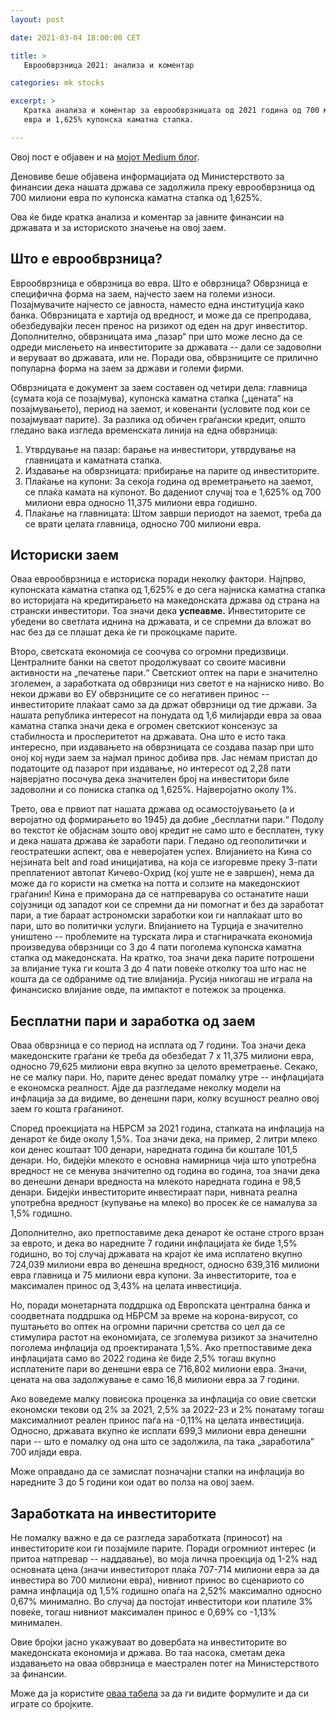 ```yaml
---
layout: post

date: 2021-03-04 18:00:00 CET

title: >
   Еврообврзница 2021: анализа и коментар

categories: mk stocks

excerpt: >
   Кратка анализа и коментар за еврообврзницата од 2021 година од 700 милиони
   евра и 1,625% купонска каматна стапка.

---
```


Овој пост е објавен и на [мојот Medium блог][stojan.medium.com].

Деновиве беше објавена информацијата од Министерството за финансии дека нашата
држава се задолжила преку еврообврзница од 700 милиони евра по купонска
каматна стапка од 1,625%.

Ова ќе биде кратка анализа и коментар за јавните финансии на државата и за
историското значење на овој заем.

## Што е еврообврзница?

Еврообврзница е обврзница во евра. Што е обврзница? Обврзница е специфична
форма на заем, најчесто заем на големи износи. Позајмувачите најчесто се
јавноста, наместо една институција како банка. Обврзницата е хартија од
вредност, и може да се препродава, обезбедувајќи лесен пренос на ризикот од
еден на друг инвеститор. Дополнително, обврзницата има „пазар“ при што може
лесно да се одреди мислењето на инвеститорите за државата -- дали се задоволни
и веруваат во државата, или не. Поради ова, обврзниците се прилично популарна
форма на заем за држави и големи фирми.

Обврзницата е документ за заем составен од четири дела: главница (сумата која
се позајмува), купонска каматна стапка („цената“ на позајмувањето), период на
заемот, и ковенанти (условите под кои се позајмуваат парите). За разлика од
обичен граѓански кредит, општо гледано вака изгледа временската линија на една
обврзница:

1. Утврдување на пазар: барање на инвеститори, утврдување на главницата и
   каматната стапка.
2. Издавање на обврзницата: прибирање на парите од инвеститорите.
3. Плаќање на купони: За секоја година од времетрањето на заемот, се плаќа
   камата на купонот. Во дадениот случај тоа е 1,625% од 700 милиони евра
   односно 11,375 милиони евра годишно.
4. Плаќање на главницата: Штом заврши периодот на заемот, треба да се врати
   целата главница, односно 700 милиони евра.

## Историски заем

Оваа еврообврзница е историска поради неколку фактори. Најпрво, купонската
каматна стапка од 1,625% е до сега најниска каматна стапка во историјата на
кредитирањето на македонската држава од страна на странски инвеститори. Тоа
значи дека **успеавме.** Инвеститорите се убедени во светлата иднина на
државата, и се спремни да вложат во нас без да се плашат дека ќе ги прокоцкаме
парите.

Второ, светската економија се соочува со огромни предизвици. Централните банки
на светот продолжуваат со своите масивни активности на „печатење пари.“
Светскиот оптек на пари е значително зголемен, а заработката од обврзници низ
светот е на најниско ниво. Во некои држави во ЕУ обврзниците се со негативен
принос -- инвеститорите плаќаат само за да држат обврзници од тие држави. За
нашата република интересот на понудата од 1,6 милијарди евра за оваа каматна
стапка значи дека е огромен светскиот консензус за стабилноста и просперитетот
на државата. Она што е исто така интересно, при издавањето на обврзницата се
создава пазар при што оној кој нуди заем за најмал принос добива прв. Јас немам
пристап до податоците од пазарот при издавање, но интересот од 2,28 пати
најверјатно посочува дека значителен број на инвеститори биле задоволни и со
пониска стапка од 1,625%. Најверојатно околу 1%.

Трето, ова е првиот пат нашата држава од осамостојувањето (а и веројатно од
формирањето во 1945) да добие „бесплатни пари.“ Подолу во текстот ќе објаснам
зошто овој кредит не само што е бесплатен, туку и дека нашата држава ќе
заработи пари. Гледано од геополитички и геостратешки аспект, ова е неверојатен
успех. Влијанието на Кина со нејзината belt and road иницијатива, на која се
изгоревме преку 3-пати преплатениот автопат Кичево-Охрид (кој уште не е
завршен), нема да може да го користи на сметка на потта и солзите на
македонскиот граѓанин! Кина е приморана да се натпреварува со останатите наши
сојузници од западот кои се спремни да ни помогнат и без да заработат пари, а
тие бараат астрономски заработки кои ги наплаќаат што во пари, што во политички
услуги. Влијанието на Турција е значително уништено -- проблемите на турската
лира и стагнирачката економија произведува обврзници со 3 до 4 пати поголема
купонска каматна стапка од македонската. На кратко, тоа значи дека парите
потрошени за влијание тука ги кошта 3 до 4 пати повеќе отколку тоа што нас не
кошта да се одбраниме од тие влијанија. Русија никогаш не играла на финансиско
влијание овде, па импактот е потежок за проценка.

## Бесплатни пари и заработка од заем

Оваа обврзница е со период на исплата од 7 години. Тоа значи дека македонските
граѓани ќе треба да обезбедат 7 x 11,375 милиони евра, односно 79,625 милиони
евра вкупно за целото времетраење. Секако, не се малку пари. Но, парите денес
вредат помалку утре -- инфлацијата е економска реалност. Ајде да разгледаме
неколку модели на инфлација за да видиме, во денешни пари, колку всушност
реално овој заем го кошта граѓанинот.

Според проекцијата на НБРСМ за 2021 година, стапката на инфлација на денарот ќе
биде околу 1,5%. Тоа значи дека, на пример, 2 литри млеко кои денес коштаат 100
денари, наредната година би коштале 101,5 денари. Но, бидејќи млекото е основна
намирница чија што употребна вредност не се менува значително од година во
година, тоа значи дека во денешни денари вредноста на млекото наредната година
е 98,5 денари. Бидејќи инвеститорите инвестираат пари, нивната реална употребна
вредност (купување на млеко) во просек ќе се намалува за 1,5% годишно.

Дополнително, ако претпоставиме дека денарот ќе остане строго врзан за еврото,
и дека во наредните 7 години инфлацијата ќе биде 1,5% годишно, во тој случај
државата на крајот ќе има исплатено вкупно 724,039 милиони евра во денешна
вредност, односно 639,316 милиони евра главница и 75 милиони евра купони. За
инвеститорите, тоа е максимален принос од 3,43% на целата инвестиција.

Но, поради монетарната поддршка од Европската централна банка и соодветната
поддршка од НБРСМ за време на корона-вирусот, со пуштањето во оптек на огромни
парични сретства со цел да се стимулира растот на економијата, се зголемува
ризикот за значително поголема инфлација од проектираната 1,5%. Ако
претпоставиме дека инфлацијата само во 2022 година ќе биде 2,5% тогаш вкупно
исплатените пари во денешни евра се 716,802 милиони евра. Значи, цената на ова
задолжување е само 16,8 милиони евра за 7 години.

Ако воведеме малку повисока проценка за инфлација со овие светски економски
текови од 2% за 2021, 2,5% за 2022-23 и 2% понатаму тогаш максималниот реален
принос паѓа на -0,11% на целата инвестиција. Односно, државата вкупно ќе
исплати 699,3 милиони евра денешни пари -- што е помалку од она што се
задолжила, па така „заработила“ 700 илјади евра.

Може оправдано да се замислат позначајни стапки на инфлација во наредните 3 до
5 години кои одат во полза на овој заем.

## Заработката на инвеститорите

Не помалку важно е да се разгледа заработката (приносот) на инвеститорите кои
ги позајмиле парите. Поради огромниот интерес (и притоа натпревар --
наддавање), во моја лична проекција од 1-2% над основната цена (значи
инвеститорот плаќа 707-714 милиони евра за да инвестира во 700 милиони евра),
нивниот принос во сценариото со рамна инфлација од 1,5% годишно опаѓа на 2,52%
максимално односно 0,67% минимално. Во случај да постојат инвеститори кои
платиле 3% повеќе, тогаш нивниот максимален принос е 0,69% со -1,13% минимален.

Овие бројки јасно укажуваат во довербата на инвеститорите во македонската
економија и држава. Во таа насока, сметам дека издавањето на оваа обврзница е
маестрален потег на Министерството за финансии.

Може да ја користите [оваа табела][spreadsheet] за да ги видите формулите и да
си играте со бројките.

[stojan.medium.com]: https://stojan.medium.com
[spreadsheet]: https://docs.google.com/spreadsheets/d/1gWpXyYDaqnZdvOKdlA3R4fQrJyqcbCqAdaE7JnJrnms/edit?usp=sharing

